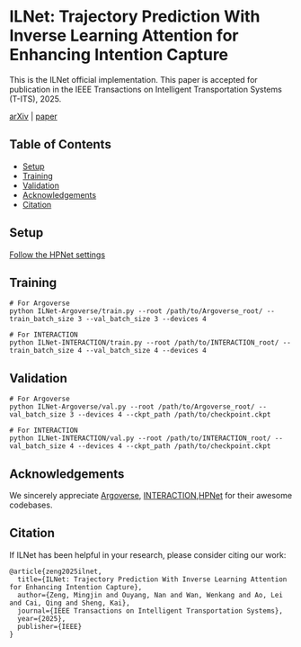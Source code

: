 # ILNet: Trajectory Prediction With Inverse Learning Attention for Enhancing Intention Capture

This is the ILNet official implementation.
This paper is accepted for publication in the IEEE Transactions on Intelligent Transportation Systems (T-ITS), 2025.

[arXiv](https://arxiv.org/abs/2507.06531) | [paper](https://ieeexplore.ieee.org/abstract/document/11130613)


## Table of Contents
+ [Setup](#setup)
+ [Training](#training)
+ [Validation](#validation)
+ [Acknowledgements](#acknowledgements)
+ [Citation](#citation)

## Setup
[Follow the HPNet settings](https://github.com/XiaolongTang23/HPNet)


## Training

```
# For Argoverse
python ILNet-Argoverse/train.py --root /path/to/Argoverse_root/ --train_batch_size 3 --val_batch_size 3 --devices 4

# For INTERACTION
python ILNet-INTERACTION/train.py --root /path/to/INTERACTION_root/ --train_batch_size 4 --val_batch_size 4 --devices 4
```

## Validation
```
# For Argoverse
python ILNet-Argoverse/val.py --root /path/to/Argoverse_root/ --val_batch_size 3 --devices 4 --ckpt_path /path/to/checkpoint.ckpt

# For INTERACTION
python ILNet-INTERACTION/val.py --root /path/to/INTERACTION_root/ --val_batch_size 4 --devices 4 --ckpt_path /path/to/checkpoint.ckpt
```


## Acknowledgements
We sincerely appreciate [Argoverse](https://github.com/argoverse/argoverse-api), [INTERACTION](https://github.com/interaction-dataset/interaction-dataset),[HPNet](https://github.com/XiaolongTang23/HPNet) for their awesome codebases.


## Citation

If ILNet has been helpful in your research, please consider citing our work:

```
@article{zeng2025ilnet,
  title={ILNet: Trajectory Prediction With Inverse Learning Attention for Enhancing Intention Capture},
  author={Zeng, Mingjin and Ouyang, Nan and Wan, Wenkang and Ao, Lei and Cai, Qing and Sheng, Kai},
  journal={IEEE Transactions on Intelligent Transportation Systems},
  year={2025},
  publisher={IEEE}
}
```

